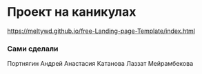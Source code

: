 # Проект на каникулах
https://meltywd.github.io/free-Landing-page-Template/index.html

### Сами сделали

Портнягин Андрей
Анастасия Катанова
Лаззат Мейрамбекова
